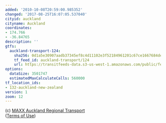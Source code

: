 ```yaml
---
added: '2010-10-08T20:59:00.985352'
changed: '2017-08-25T16:07:05.537040'
cityid: auckland
cityname: Auckland
coordinates:
- 174.766
- -36.84765
description: ''
gtfs:
  auckland-transport-124:
    sha256: 0d1a5e30907aadb37345ef8c4d11102e3f52184961201c67ce1667684de625f3
    tf_feed_id: auckland-transport/124
    url: https://transitfeeds-data.s3-us-west-1.amazonaws.com/public/feeds/auckland-transport/124/20170810/gtfs.zip
options:
  dataSize: 3501747
  estimatedMaxCalculateCalls: 560000
tf_location_ids:
- 132-auckland-new-zealand
version: 1
zoom: 12
---
```


(c) [MAXX Auckland Regional Transport](http://www.maxx.co.nz/)  
([Terms of Use](http://www.maxx.co.nz/information/about-maxx/google-transit-feed.html))
